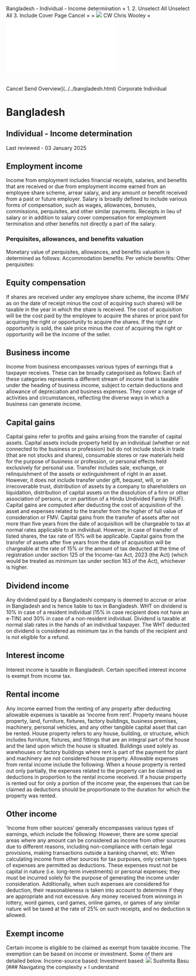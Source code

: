 Bangladesh - Individual - Income determination
×
1.
2.
Unselect All
Unselect All
3.
Include Cover Page
Cancel
×
×
![](../../-/media/world-wide-tax-summaries/attachments/global---chris-wooley.ashx%3Frev=ac5e5f3223b34096b1afc2a6009c7320&revision=ac5e5f32-23b3-4096-b1af-c2a6009c7320&hash=859B7ADC84DC2CBEC9760E9E6EE7DE6D0A8BFCDF)
CW
Chris Wooley
×
![](income-determination.html)
######
Cancel
Send
Overview](../../bangladesh.html)
Corporate
Individual
# Bangladesh
## Individual - Income determination
Last reviewed - 03 January 2025
## Employment income
Income from employment includes financial receipts, salaries, and benefits that are received or due from employment income earned from an employee share scheme, arrear salary, and any amount or benefit received from a past or future employer.
Salary is broadly defined to include various forms of compensation, such as wages, allowances, bonuses, commissions, perquisites, and other similar payments. Receipts in lieu of salary or in addition to salary cover compensation for employment termination and other benefits not directly a part of the salary.
### Perquisites, allowances, and benefits valuation
Monetary value of perquisites, allowances, and benefits valuation is determined as follows:
Accommodation benefits:
Per vehicle benefits:
Other perquisites:
## Equity compensation
If shares are received under any employee share scheme, the income (FMV as on the date of receipt minus the cost of acquiring such shares) will be taxable in the year in which the share is received.
The cost of acquisition will be the cost paid by the employee to acquire the shares or price paid for acquiring the right or opportunity to acquire the shares.
If the right or opportunity is sold, the sale price minus the cost of acquiring the right or opportunity will be the income of the seller.
## Business income
Income from business encompasses various types of earnings that a taxpayer receives. These can be broadly categorised as follows:
Each of these categories represents a different stream of income that is taxable under the heading of business income, subject to certain deductions and allowance of depreciation and business expenses. They cover a range of activities and circumstances, reflecting the diverse ways in which a business can generate income.
## Capital gains
Capital gains refer to profits and gains arising from the transfer of capital assets. Capital assets include property held by an individual (whether or not connected to the business or profession) but do not include stock in trade (that are not stocks and shares), consumable stores or raw materials held for the purpose of business or profession, or personal effects held exclusively for personal use.
Transfer includes sale, exchange, or relinquishment of the assets or extinguishment of right in an asset. However, it does not include transfer under gift, bequest, will, or an irrecoverable trust, distribution of assets by a company to shareholders on liquidation, distribution of capital assets on the dissolution of a firm or other association of persons, or on partition of a Hindu Undivided Family (HUF).
Capital gains are computed after deducting the cost of acquisition of the asset and expenses related to the transfer from the higher of full value of consideration or FMV. Capital gains from the transfer of assets after not more than five years from the date of acquisition will be chargeable to tax at normal rates applicable to an individual. However, in case of transfer of listed shares, the tax rate of 15% will be applicable. Capital gains from the transfer of assets after five years from the date of acquisition will be chargeable at the rate of 15% or the amount of tax deducted at the time of registration under section 125 of the Income-tax Act, 2023 (the Act) (which would be treated as minimum tax under section 163 of the Act), whichever is higher.
## Dividend income
Any dividend paid by a Bangladeshi company is deemed to accrue or arise in Bangladesh and is hence liable to tax in Bangladesh.
WHT on dividend is 10% in case of a resident individual (15% in case recipient does not have an e-TIN) and 30% in case of a non-resident individual. Dividend is taxable at normal slab rates in the hands of an individual taxpayer. The WHT deducted on dividend is considered as minimum tax in the hands of the recipient and is not eligible for a refund.
## Interest income
Interest income is taxable in Bangladesh. Certain specified interest income is exempt from income tax.
## Rental income
Any income earned from the renting of any property after deducting allowable expenses is taxable as ‘income from rent’. Property means house property, land, furniture, fixtures, factory buildings, business premises, machinery, personal vehicles, and any other tangible capital asset that can be rented.
House property refers to any house, building, or structure, which includes furniture, fixtures, and fittings that are an integral part of the house and the land upon which the house is situated. Buildings used solely as warehouses or factory buildings where rent is part of the payment for plant and machinery are not considered house property.
Allowable expenses from rental income include the following:
When a house property is rented out only partially, the expenses related to the property can be claimed as deductions in proportion to the rental income received.
If a house property is rented out for only a portion of the income year, the expenses that can be claimed as deductions should be proportionate to the duration for which the property was rented.
## Other income
‘Income from other sources’ generally encompasses various types of earnings, which include the following:
However, there are some special areas where any amount can be considered as income from other sources due to different reasons, including non-compliance with certain legal provisions, making transactions outside a banking channel, etc.
When calculating income from other sources for tax purposes, only certain types of expenses are permitted as deductions. These expenses must not be capital in nature (i.e. long-term investments) or personal expenses; they must be incurred solely for the purpose of generating the income under consideration. Additionally, when such expenses are considered for deduction, their reasonableness is taken into account to determine if they are appropriate and not excessive.
Any money received from winnings in lottery, word games, card games, online games, or games of any similar nature will be taxed at the rate of 25% on such receipts, and no deduction is allowed.
## Exempt income
Certain income is eligible to be claimed as exempt from taxable income. The exemption can be based on income or investment. Some of them are detailed below.
Income-source based:
Investment based:
![](../../-/media/world-wide-tax-summaries/bangladeshsushmita-basubangladesh--sushmita-basujpg20250113114214915.ashx%3Frev=de922f0a89ef4d1298e694d51cdefed9&revision=de922f0a-89ef-4d12-98e6-94d51cdefed9&hash=262C39843AED138AABF1E53E9460F30F4A2C8A92)
Sushmita Basu
[### Navigating the complexity
×
I understand